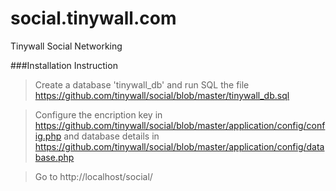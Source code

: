 social.tinywall.com
===================

Tinywall Social Networking

###Installation Instruction

> Create a database 'tinywall_db' and run SQL the file https://github.com/tinywall/social/blob/master/tinywall_db.sql

> Configure the encription key in https://github.com/tinywall/social/blob/master/application/config/config.php and database details in https://github.com/tinywall/social/blob/master/application/config/database.php

> Go to http://localhost/social/
